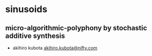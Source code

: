 # sinusoids
## micro-algorithmic-polyphony by stochastic additive synthesis
 - akihiro kubota <akihiro.kubota@nifty.com>
